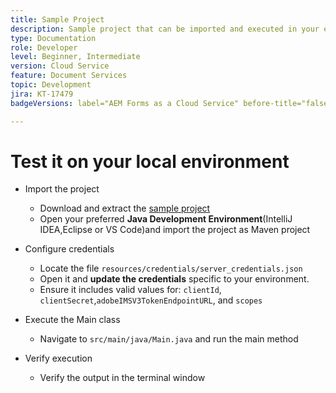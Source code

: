 ```yaml
---
title: Sample Project
description: Sample project that can be imported and executed in your environment
type: Documentation
role: Developer
level: Beginner, Intermediate
version: Cloud Service
feature: Document Services
topic: Development
jira: KT-17479
badgeVersions: label="AEM Forms as a Cloud Service" before-title="false"

---
```


# Test it on your local environment

*   Import the project

    * Download and extract the [sample project](./assets/formsdocumentservices.zip)
    * Open your preferred **Java Development Environment**(IntelliJ IDEA,Eclipse or VS Code)and import the project as Maven project
*   Configure credentials

    *   Locate the file `resources/credentials/server_credentials.json`
    *   Open it and **update the credentials** specific to your environment.
    *   Ensure it includes valid values for:
 `clientId`, `clientSecret`,`adobeIMSV3TokenEndpointURL`, and 
`scopes`

*   Execute the Main class

    * Navigate to `src/main/java/Main.java` and run the main method

*   Verify execution
    * Verify the output in the terminal window

